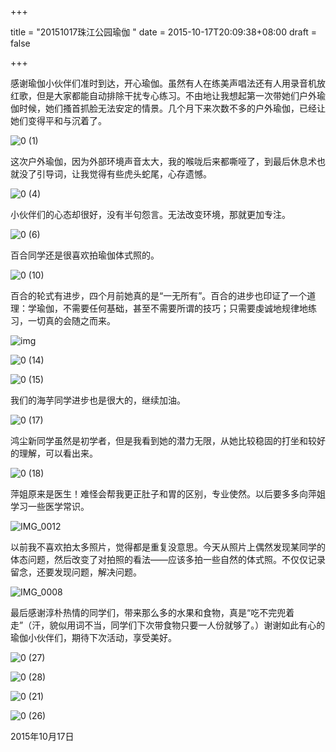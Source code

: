 +++

title = "20151017珠江公园瑜伽 "
date = 2015-10-17T20:09:38+08:00
draft = false

+++



感谢瑜伽小伙伴们准时到达，开心瑜伽。虽然有人在练美声唱法还有人用录音机放红歌，但是大家都能自动排除干扰专心练习。不由地让我想起第一次带她们户外瑜伽时候，她们搔首抓脸无法安定的情景。几个月下来次数不多的户外瑜伽，已经让她们变得平和与沉着了。

![0 (1)](https://oss.coolmoe.com/wp-content/uploads202406081641382.jpg)

这次户外瑜伽，因为外部环境声音太大，我的喉咙后来都嘶哑了，到最后休息术也就没了引导词，让我觉得有些虎头蛇尾，心存遗憾。

![0 (4)](https://oss.coolmoe.com/wp-content/uploads202406081641383.jpg)

小伙伴们的心态却很好，没有半句怨言。无法改变环境，那就更加专注。

![0 (6)](https://oss.coolmoe.com/wp-content/uploads202406081641384.jpg)

百合同学还是很喜欢拍瑜伽体式照的。

![0 (10)](https://oss.coolmoe.com/wp-content/uploads202406081641385.jpg)

百合的轮式有进步，四个月前她真的是“一无所有”。百合的进步也印证了一个道理：学瑜伽，不需要任何基础，甚至不需要所谓的技巧；只需要虔诚地规律地练习，一切真的会随之而来。

![img](https://img.mindyoga.cn/202112251453857.jpg)

![0 (14)](https://oss.coolmoe.com/wp-content/uploads202406081641386.jpg)

![0 (15)](https://oss.coolmoe.com/wp-content/uploads202406081641387.jpg)

我们的海芋同学进步也是很大的，继续加油。

![0 (17)](https://oss.coolmoe.com/wp-content/uploads202406081641388.jpg)

鸿尘新同学虽然是初学者，但是我看到她的潜力无限，从她比较稳固的打坐和较好的理解，可以看出来。

![0 (18)](https://oss.coolmoe.com/wp-content/uploads202406081641389.jpg)

萍姐原来是医生！难怪会帮我更正肚子和胃的区别，专业使然。以后要多多向萍姐学习一些医学常识。

![IMG_0012](https://oss.coolmoe.com/wp-content/uploads202406081641390.JPG)

以前我不喜欢拍太多照片，觉得都是重复没意思。今天从照片上偶然发现某同学的体态问题，然后改变了对拍照的看法——应该多拍一些自然的体式照。不仅仅记录留念，还要发现问题，解决问题。

![IMG_0008](https://oss.coolmoe.com/wp-content/uploads202406081641391.JPG)

最后感谢淳朴热情的同学们，带来那么多的水果和食物，真是“吃不完兜着走”（汗，貌似用词不当，同学们下次带食物只要一人份就够了。）谢谢如此有心的瑜伽小伙伴们，期待下次活动，享受美好。

![0 (27)](https://oss.coolmoe.com/wp-content/uploads202406081641392.jpg)

![0 (28)](https://oss.coolmoe.com/wp-content/uploads202406081641393.jpg)

![0 (21)](https://oss.coolmoe.com/wp-content/uploads202406081641394.jpg)

![0 (26)](https://oss.coolmoe.com/wp-content/uploads202406081641395.jpg)

2015年10月17日